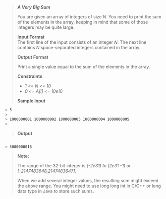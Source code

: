 > ***A Very Big Sum***
>
> You are given an array of integers of size *N*. You need to print the sum
> of the elements in the array, keeping in mind that some of those integers may be quite large.
>
> **Input Format**                                     
> The first line of the input consists of an integer *N*. The next line contains *N* space-separated integers
> contained in the array.                                                           
>
> **Output Format**                                                                 
>
> Print a single value equal to the sum of the elements in the array.
>
> **Constraints**
>
> * *1 <= N <= 10*
> * *0 <= A[i] <= 10e10*
> 
>
> **Sample Input**

``` sh
> 5
>
> 1000000001 1000000002 1000000003 1000000004 1000000005
>
```

> **Output**

``` sh

> 5000000015

```

> **Note:**
>
> The range of the 32-bit integer is *(-2e31) to (2e31 -1) or [-2147483648,2147483647]*.
>
> When we add several integer values, the resulting sum might exceed
> the above range. You might need to use long long int in C/C++ or long
> data type in Java to store such sums.
